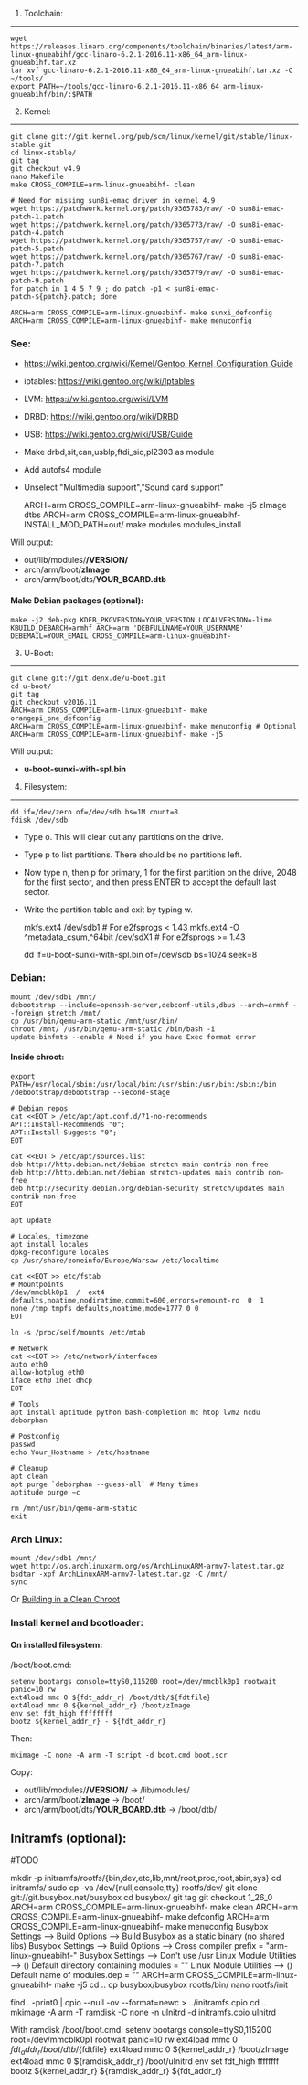 1. Toolchain:
-------------

    wget https://releases.linaro.org/components/toolchain/binaries/latest/arm-linux-gnueabihf/gcc-linaro-6.2.1-2016.11-x86_64_arm-linux-gnueabihf.tar.xz
    tar xvf gcc-linaro-6.2.1-2016.11-x86_64_arm-linux-gnueabihf.tar.xz -C ~/tools/
    export PATH=~/tools/gcc-linaro-6.2.1-2016.11-x86_64_arm-linux-gnueabihf/bin/:$PATH


2. Kernel:
----------

    git clone git://git.kernel.org/pub/scm/linux/kernel/git/stable/linux-stable.git
    cd linux-stable/
    git tag
    git checkout v4.9
    nano Makefile
    make CROSS_COMPILE=arm-linux-gnueabihf- clean

    # Need for missing sun8i-emac driver in kernel 4.9
    wget https://patchwork.kernel.org/patch/9365783/raw/ -O sun8i-emac-patch-1.patch
    wget https://patchwork.kernel.org/patch/9365773/raw/ -O sun8i-emac-patch-4.patch
    wget https://patchwork.kernel.org/patch/9365757/raw/ -O sun8i-emac-patch-5.patch
    wget https://patchwork.kernel.org/patch/9365767/raw/ -O sun8i-emac-patch-7.patch
    wget https://patchwork.kernel.org/patch/9365779/raw/ -O sun8i-emac-patch-9.patch
    for patch in 1 4 5 7 9 ; do patch -p1 < sun8i-emac-patch-${patch}.patch; done

    ARCH=arm CROSS_COMPILE=arm-linux-gnueabihf- make sunxi_defconfig
    ARCH=arm CROSS_COMPILE=arm-linux-gnueabihf- make menuconfig


### See:
- https://wiki.gentoo.org/wiki/Kernel/Gentoo_Kernel_Configuration_Guide
- iptables: https://wiki.gentoo.org/wiki/Iptables
- LVM: https://wiki.gentoo.org/wiki/LVM
- DRBD: https://wiki.gentoo.org/wiki/DRBD
- USB: https://wiki.gentoo.org/wiki/USB/Guide
- Make drbd,sit,can,usblp,ftdi_sio,pl2303 as module
- Add autofs4 module
- Unselect "Multimedia support","Sound card support"


    ARCH=arm CROSS_COMPILE=arm-linux-gnueabihf- make -j5 zImage dtbs
    ARCH=arm CROSS_COMPILE=arm-linux-gnueabihf- INSTALL_MOD_PATH=out/ make modules modules_install

Will output:

- out/lib/modules/**/VERSION/**
- arch/arm/boot/**zImage**
- arch/arm/boot/dts/**YOUR_BOARD.dtb**

#### Make Debian packages (optional):

    make -j2 deb-pkg KDEB_PKGVERSION=YOUR_VERSION LOCALVERSION=-lime KBUILD_DEBARCH=armhf ARCH=arm 'DEBFULLNAME=YOUR_USERNAME' DEBEMAIL=YOUR_EMAIL CROSS_COMPILE=arm-linux-gnueabihf-


3. U-Boot:
----------

    git clone git://git.denx.de/u-boot.git
    cd u-boot/
    git tag
    git checkout v2016.11
    ARCH=arm CROSS_COMPILE=arm-linux-gnueabihf- make orangepi_one_defconfig
    ARCH=arm CROSS_COMPILE=arm-linux-gnueabihf- make menuconfig # Optional
    ARCH=arm CROSS_COMPILE=arm-linux-gnueabihf- make -j5

Will output:
- **u-boot-sunxi-with-spl.bin**


4. Filesystem:
--------------

    dd if=/dev/zero of=/dev/sdb bs=1M count=8
    fdisk /dev/sdb


- Type o. This will clear out any partitions on the drive.
- Type p to list partitions. There should be no partitions left.
- Now type n, then p for primary, 1 for the first partition on the drive, 2048 for the first sector, and then press ENTER to accept the default last sector.
- Write the partition table and exit by typing w.


    mkfs.ext4 /dev/sdb1 # For e2fsprogs < 1.43
    mkfs.ext4 -O ^metadata_csum,^64bit /dev/sdX1 # For e2fsprogs >= 1.43

    dd if=u-boot-sunxi-with-spl.bin of=/dev/sdb bs=1024 seek=8


### Debian:

    mount /dev/sdb1 /mnt/
    debootstrap --include=openssh-server,debconf-utils,dbus --arch=armhf --foreign stretch /mnt/
    cp /usr/bin/qemu-arm-static /mnt/usr/bin/
    chroot /mnt/ /usr/bin/qemu-arm-static /bin/bash -i
    update-binfmts --enable # Need if you have Exec format error


#### Inside chroot:

    export PATH=/usr/local/sbin:/usr/local/bin:/usr/sbin:/usr/bin:/sbin:/bin
    /debootstrap/debootstrap --second-stage

    # Debian repos
    cat <<EOT > /etc/apt/apt.conf.d/71-no-recommends
    APT::Install-Recommends "0";
    APT::Install-Suggests "0";
    EOT

    cat <<EOT > /etc/apt/sources.list
    deb http://http.debian.net/debian stretch main contrib non-free
    deb http://http.debian.net/debian stretch-updates main contrib non-free
    deb http://security.debian.org/debian-security stretch/updates main contrib non-free
    EOT

    apt update

    # Locales, timezone
    apt install locales
    dpkg-reconfigure locales
    cp /usr/share/zoneinfo/Europe/Warsaw /etc/localtime

    cat <<EOT >> etc/fstab
    # Mountpoints
    /dev/mmcblk0p1  /  ext4  defaults,noatime,nodiratime,commit=600,errors=remount-ro  0  1
    none /tmp tmpfs defaults,noatime,mode=1777 0 0
    EOT

    ln -s /proc/self/mounts /etc/mtab

    # Network
    cat <<EOT >> /etc/network/interfaces
    auto eth0
    allow-hotplug eth0
    iface eth0 inet dhcp
    EOT

    # Tools
    apt install aptitude python bash-completion mc htop lvm2 ncdu deborphan

    # Postconfig
    passwd
    echo Your_Hostname > /etc/hostname

    # Cleanup
    apt clean
    apt purge `deborphan --guess-all` # Many times
    aptitude purge ~c

    rm /mnt/usr/bin/qemu-arm-static
    exit


### Arch Linux:

    mount /dev/sdb1 /mnt/
    wget http://os.archlinuxarm.org/os/ArchLinuxARM-armv7-latest.tar.gz
    bsdtar -xpf ArchLinuxARM-armv7-latest.tar.gz -C /mnt/
    sync

Or [Building in a Clean Chroot](https://wiki.archlinux.org/index.php/DeveloperWiki:Building_in_a_Clean_Chroot)

### Install kernel and bootloader:

#### On installed filesystem:


/boot/boot.cmd:

    setenv bootargs console=ttyS0,115200 root=/dev/mmcblk0p1 rootwait panic=10 rw
    ext4load mmc 0 ${fdt_addr_r} /boot/dtb/${fdtfile}
    ext4load mmc 0 ${kernel_addr_r} /boot/zImage
    env set fdt_high ffffffff
    bootz ${kernel_addr_r} - ${fdt_addr_r}

Then:

    mkimage -C none -A arm -T script -d boot.cmd boot.scr

Copy:

- out/lib/modules/**/VERSION/** → /lib/modules/
- arch/arm/boot/**zImage** → /boot/
- arch/arm/boot/dts/**YOUR_BOARD.dtb** → /boot/dtb/





## Initramfs (optional):
#TODO

mkdir -p initramfs/rootfs/{bin,dev,etc,lib,mnt/root,proc,root,sbin,sys}
cd initramfs/
sudo cp -va /dev/{null,console,tty} rootfs/dev/
git clone git://git.busybox.net/busybox
cd busybox/
git tag
git checkout 1_26_0
ARCH=arm CROSS_COMPILE=arm-linux-gnueabihf- make clean
ARCH=arm CROSS_COMPILE=arm-linux-gnueabihf- make defconfig
ARCH=arm CROSS_COMPILE=arm-linux-gnueabihf- make menuconfig
Busybox Settings --> Build Options --> Build Busybox as a static binary (no shared libs)
Busybox Settings --> Build Options --> Cross compiler prefix = "arm-linux-gnueabihf-"
Busybox Settings --> Don't use /usr
Linux Module Utilities --> () Default directory containing modules = ""
Linux Module Utilities --> () Default name of modules.dep = ""
ARCH=arm CROSS_COMPILE=arm-linux-gnueabihf- make -j5
cd ..
cp busybox/busybox rootfs/bin/
nano rootfs/init

find . -print0 | cpio --null -ov --format=newc > ../initramfs.cpio
cd ..
mkimage -A arm -T ramdisk -C none -n uInitrd -d initramfs.cpio uInitrd























With ramdisk
/boot/boot.cmd:
setenv bootargs console=ttyS0,115200 root=/dev/mmcblk0p1 rootwait panic=10 rw
ext4load mmc 0 ${fdt_addr_r} /boot/dtb/${fdtfile}
ext4load mmc 0 ${kernel_addr_r} /boot/zImage
ext4load mmc 0 ${ramdisk_addr_r} /boot/uInitrd
env set fdt_high ffffffff
bootz ${kernel_addr_r} ${ramdisk_addr_r} ${fdt_addr_r}
